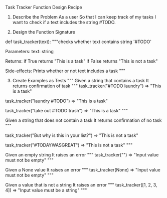 Task Tracker Function Design Recipe

1. Describe the Problem
As a user
So that I can keep track of my tasks
I want to check if a text includes the string #TODO.

2. Design the Function Signature

def task_tracker(text):
"""checks whether text contains string '#TODO'

Parameters:
    text: string

Returns: 
    if True returns "This is a task"
    if False returns "This is not a task"

Side-effects:
    Prints whether or not text includes a task
"""

3. Create Examples as Tests
"""
Given a string that contains a task
It returns confirmation of task
"""
task_tracker("#TODO laundry") => "This is a task"

task_tracker("laundry #TODO") => "This is a task"

task_tracker("take out #TODO trash") => "This is a task"
"""

Given a string that does not contain a task
It returns confirmation of no task
"""

task_tracker("But why is this in your list?") => "This is not a task"

task_tracker("#TODAYWASGREAT") => "This is not a task"
"""

Given an empty string
It raises an error
"""
task_tracker("") => "Input value must not be empty"
"""

Given a None value
It raises an error
"""
task_tracker(None) => "Input value must not be empty"
"""

Given a value that is not a string
It raises an error
"""
task_tracker([1, 2, 3, 4]) => "Input value must be a string"
"""


